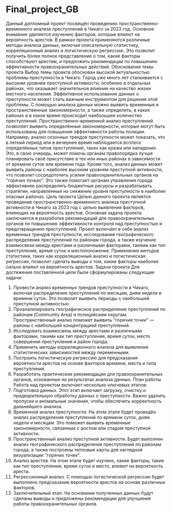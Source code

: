 # Final_project_GB
Данный дипломный проект посвящён проведению пространственно-временного анализа преступлений в Чикаго за 2023 год. Основное внимание уделяется изучению факторов, которые влияют на вероятность арестов. В рамках проекта применяются различные методы анализа данных, включая описательную статистику, корреляционный анализ и логистическую регрессию. Это позволит получить более полное представление о том, какие факторы способствуют арестам, и предложить рекомендации по повышению эффективности правоохранительных действий.
Обоснование темы проекта
Выбор темы проекта обоснован высокой актуальностью проблемы преступности в Чикаго. Город уже много лет сталкивается с высоким уровнем преступной активности, особенно в отдельных районах, что оказывает значительное влияние на качество жизни местного населения. Эффективное использование данных о преступности может стать важным инструментом для решения этой проблемы. С помощью анализа данных можно выявить временные и пространственные закономерности, а также определить, в каких районах и в какое время происходит наибольшее количество преступлений.
Пространственно-временной анализ преступлений позволяет выявить определённые закономерности, которые могут быть использованы для повышения эффективности работы полиции. Например, анализ сезонных трендов преступности может показать, что в летний период или в вечернее время наблюдается всплеск определённых типов преступлений, таких как кражи или нападения. Это, в свою очередь, может помочь органам правопорядка лучше планировать своё присутствие в тех или иных районах в зависимости от времени суток или времени года.
Кроме того, анализ данных может выявить районы с наиболее высоким уровнем преступной активности, что позволит сосредоточить усилия правоохранительных органов на "горячих точках". Это также помогает органам управления города эффективнее распределять бюджетные ресурсы и разрабатывать стратегии, направленные на снижение уровня преступности в наиболее опасных районах.
Цель проекта
Целью данного проекта является проведение пространственно-временного анализа преступной активности в Чикаго за 2023 год с целью выявления факторов, влияющих на вероятность арестов. Основная задача проекта заключается в разработке рекомендаций для правоохранительных органов по повышению эффективности контроля над преступностью и предотвращению преступлений.
Проект включает в себя анализ временных трендов преступности, исследование географического распределения преступлений по районам города, а также изучение взаимосвязи между арестами и различными факторами, такими как тип преступления, время суток и местоположение. Применение методов статистики, таких как корреляционный анализ и логистическая регрессия, позволит сделать выводы о том, какие факторы наиболее сильно влияют на вероятность арестов.
Задачи проекта
Для достижения поставленной цели были сформулированы следующие задачи:
1.	Провести анализ временных трендов преступности в Чикаго, включая распределение преступлений по месяцам, дням недели и времени суток. Это позволит выявить периоды с наибольшей преступной активностью.
2.	Проанализировать географическое распределение преступлений по районам (Community Area) и полицейским округам. Пространственный анализ поможет выявить "горячие точки" — районы с наибольшей концентрацией преступлений.
3.	Исследовать взаимосвязь между арестами и различными факторами, такими как тип преступления, время суток, место совершения преступления и район города.
4.	Применить методы корреляционного анализа для выявления статистических зависимостей между переменными.
5.	Построить логистическую регрессию для предсказания вероятности арестов на основе факторов времени, места и типа преступления.
6.	Разработать практические рекомендации для правоохранительных органов, основанные на результатах анализа данных.
План работы
Работа над проектом включает несколько ключевых этапов:
1.	Подготовка данных. Этот этап включает загрузку, очистку и предварительную обработку данных о преступности. Важно удалить пропуски и аномальные значения, чтобы обеспечить корректность дальнейшего анализа.
2.	Временной анализ преступности. На этом этапе будет проведён анализ распределения преступлений по времени суток, дням недели и месяцам. Это поможет выявить временные закономерности, связанные с ростом или спадом преступной активности.
3.	Пространственный анализ преступной активности. Будет выполнен анализ географического распределения преступлений по районам города, а также построены тепловые карты для наглядной визуализации "горячих точек".
4.	Анализ арестов. На этом этапе будет изучено, какие факторы, такие как тип преступления, время суток и место, влияют на вероятность ареста.
5.	Регрессионный анализ. С помощью логистической регрессии будет выполнено предсказание вероятности арестов на основе различных факторов.
6.	Заключительный этап. На основании полученных данных будут сделаны выводы и предложены рекомендации для улучшения работы правоохранительных органов.

